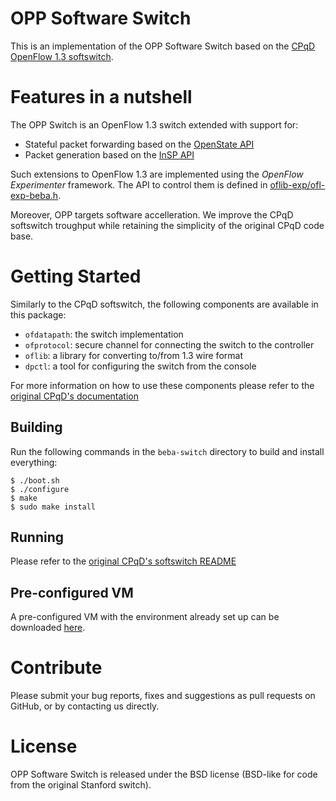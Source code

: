 # OPP Software Switch

This is an implementation of the OPP Software Switch based on the [CPqD OpenFlow 1.3 softswitch][ofss13].

# Features in a nutshell

The OPP Switch is an OpenFlow 1.3 switch extended with support for:
* Stateful packet forwarding based on the [OpenState API][openstate]
* Packet generation based on the [InSP API][insp]

Such extensions to OpenFlow 1.3 are implemented using the *OpenFlow Experimenter* framework. The API to control them is defined in [oflib-exp/ofl-exp-beba.h](oflib-exp/ofl-exp-beba.h).

Moreover, OPP targets software accelleration. We improve the CPqD softswitch troughput while retaining the simplicity of the original CPqD code base.

# Getting Started

Similarly to the CPqD softswitch, the following components are available in this package:
* `ofdatapath`: the switch implementation
* `ofprotocol`: secure channel for connecting the switch to the controller
* `oflib`: a library for converting to/from 1.3 wire format
* `dpctl`: a tool for configuring the switch from the console

For more information on how to use these components please refer to the [original CPqD's documentation][ofss13]

## Building

Run the following commands in the `beba-switch` directory to build and install everything:

    $ ./boot.sh
    $ ./configure
    $ make
    $ sudo make install

## Running

Please refer to the [original CPqD's softswitch README][ofss13-readme]

## Pre-configured VM

A pre-configured VM with the environment already set up can be downloaded [here][pre-configured-vm].

# Contribute
Please submit your bug reports, fixes and suggestions as pull requests on
GitHub, or by contacting us directly.

# License
OPP Software Switch is released under the BSD license (BSD-like for
code from the original Stanford switch).

[beba]: http://www.beba-project.eu/
[openstate]: http://openstate-sdn.org/pub/openstate-ccr.pdf
[insp]: http://conferences.sigcomm.org/sosr/2016/papers/sosr_paper42.pdf
[ofss13]: http://cpqd.github.io/ofsoftswitch13/
[ofss13-readme]: https://github.com/CPqD/ofsoftswitch13/blob/master/README.md
[compileubuntu14]: http://tocai.dia.uniroma3.it/compunet-wiki/index.php/Installing_and_setting_up_OpenFlow_tools
[pre-configured-vm]: https://mega.nz/#!0Q9wTAyD!rUfJVawVm1U5B28UFAMRpIXIPYXqzfm8-yLbUkLSYKY
